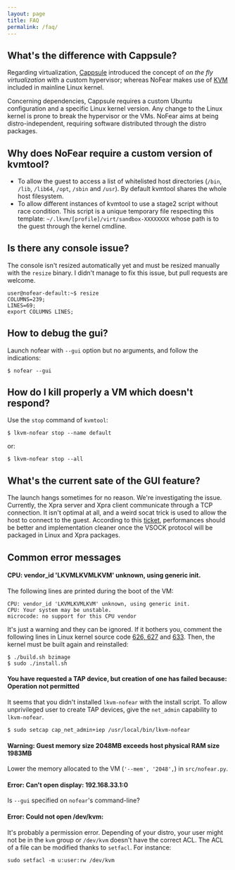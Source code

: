 ```yaml
---
layout: page
title: FAQ
permalink: /faq/
---
```


## What's the difference with Cappsule?

Regarding virtualization, [Cappsule](https://cappsule.github.io) introduced the
concept of *on the fly virtualization* with a custom hypervisor; whereas NoFear
makes use of [KVM](https://www.linux-kvm.org/) included in mainline Linux
kernel.

Concerning dependencies, Cappsule requires a custom Ubuntu configuration and a
specific Linux kernel version. Any change to the Linux kernel is prone to break
the hypervisor or the VMs. NoFear aims at being distro-independent, requiring
software distributed through the distro packages.



## Why does NoFear require a custom version of kvmtool?

- To allow the guest to access a list of whitelisted host directories (`/bin`,
  `/lib`, `/lib64`, `/opt`, `/sbin` and `/usr`). By default kvmtool shares the
  whole host filesystem.
- To allow different instances of kvmtool to use a stage2 script without race
  condition. This script is a unique temporary file respecting this template:
  `~/.lkvm/[profile]/virt/sandbox-XXXXXXXX` whose path is to the guest through
  the kernel cmdline.



## Is there any console issue?

The console isn't resized automatically yet and must be resized manually with
the `resize` binary. I didn't manage to fix this issue, but pull requests are
welcome.

    user@nofear-default:~$ resize
    COLUMNS=239;
    LINES=69;
    export COLUMNS LINES;



## How to debug the gui?

Launch nofear with `--gui` option but no arguments, and follow the indications:

    $ nofear --gui



## How do I kill properly a VM which doesn't respond?

Use the `stop` command of `kvmtool`:

    $ lkvm-nofear stop --name default

or:

    $ lkvm-nofear stop --all



## What's the current sate of the GUI feature?

The launch hangs sometimes for no reason. We're investigating the issue.
Currently, the Xpra server and Xpra client communicate through a TCP connection.
It isn't optimal at all, and a weird socat trick is used to allow the host to
connect to the guest. According to this
[ticket](http://xpra.org/trac/ticket/983), performances should be better and
implementation cleaner once the VSOCK protocol will be packaged in Linux and
Xpra packages.



## Common error messages

#### CPU: vendor_id 'LKVMLKVMLKVM' unknown, using generic init.

The following lines are printed during the boot of the VM:

    CPU: vendor_id 'LKVMLKVMLKVM' unknown, using generic init.
    CPU: Your system may be unstable.
    microcode: no support for this CPU vendor

It's just a warning and they can be ignored. If it bothers you, comment the
following lines in Linux kernel source code
[626, 627](https://git.kernel.org/cgit/linux/kernel/git/torvalds/linux.git/tree/arch/x86/kernel/cpu/common.c?id=2b3061c77ce7e429b25a25560ba088e8e7193a67#n626)
and
[633](https://git.kernel.org/cgit/linux/kernel/git/torvalds/linux.git/tree/arch/x86/kernel/cpu/microcode/core.c?id=2b3061c77ce7e429b25a25560ba088e8e7193a67#n633).
Then, the kernel must be built again and reinstalled:

    $ ./build.sh bzimage
    $ sudo ./install.sh


#### You have requested a TAP device, but creation of one has failed because: Operation not permitted

It seems that you didn't installed `lkvm-nofear` with the install script. To
allow unprivileged user to create TAP devices, give the `net_admin` capability
to `lkvm-nofear`.

    $ sudo setcap cap_net_admin+iep /usr/local/bin/lkvm-nofear


#### Warning: Guest memory size 2048MB exceeds host physical RAM size 1983MB

Lower the memory allocated to the VM (`'--mem', '2048',`) in `src/nofear.py`.


#### Error: Can't open display: 192.168.33.1:0

Is `--gui` specified on `nofear`'s command-line?


#### Error: Could not open /dev/kvm:

It's probably a permission error. Depending of your distro, your user might not
be in the `kvm` group or `/dev/kvm` doesn't have the correct ACL. The ACL of a
file can be modified thanks to `setfacl`. For instance:

    sudo setfacl -m u:user:rw /dev/kvm
